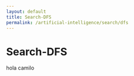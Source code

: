 ```yaml
---
layout: default
title: Search-DFS
permalink: /artificial-intelligence/search/dfs
---
```


# Search-DFS

hola camilo
